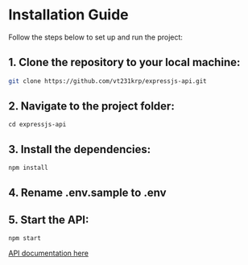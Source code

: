 # Installation Guide

Follow the steps below to set up and run the project:

## 1. Clone the repository to your local machine:

```bash
git clone https://github.com/vt231krp/expressjs-api.git
```

## 2. Navigate to the project folder:
```
cd expressjs-api
```

## 3. Install the dependencies:
```
npm install
```

## 4. Rename .env.sample to .env

## 5. Start the API:
```
npm start
```

[API documentation here](https://documenter.getpostman.com/view/41684586/2sAYX2NPk7)
